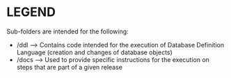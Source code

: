 # LEGEND

Sub-folders are intended for the following:

* /ddl  --> Contains code intended for the execution of Database Definition Language (creation and changes of database objects)
* /docs --> Used to provide specific instructions for the execution on steps that are part of a given release
